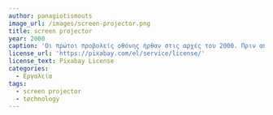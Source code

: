 ```yaml
---
author: panagiotismouts
image_url: /images/screen-projector.png
title: screen projector
year: 2000
caption: 'Οι πρώτοι προβολείς οθόνης ήρθαν στις αρχές του 2000. Πριν από αυτούς ο άνθρωπος είχε επινοήσει πολλούς τρόπους για να "μεγαλοποιεί" αντικείμενα και να τα εμφανίζει σε μια οθόνη. Ο πιο γνωστός σε μας είναι το κουκλοθέατρο του Καραγκιόζη.'
license_url: 'https://pixabay.com/el/service/license/'
license_text: Pixabay License
categories:
  - Εργαλεία
tags:
  - screen projector
  - technology
---
```

